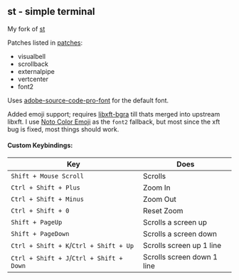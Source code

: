 ## st - simple terminal

My fork of [st](https://st.suckless.org/)

Patches listed in [patches](./patches):

* visualbell
* scrollback
* externalpipe
* vertcenter
* font2

Uses [adobe-source-code-pro-font](https://www.archlinux.org/packages/extra/any/adobe-source-code-pro-fonts/) for the default font.

Added emoji support; requires [libxft-bgra](https://aur.archlinux.org/packages/libxft-bgra/) till thats merged into upstream libxft. I use [Noto Color Emoji](https://www.archlinux.org/packages/extra/any/noto-fonts-emoji/) as the `font2` fallback, but most since the xft bug is fixed, most things should work.

#### Custom Keybindings:

Key | Does
--- | ---
`Shift + Mouse Scroll` | Scrolls
`Ctrl + Shift + Plus` | Zoom In
`Ctrl + Shift + Minus` | Zoom Out
`Ctrl + Shift + 0` | Reset Zoom
`Shift + PageUp` | Scrolls a screen up
`Shift + PageDown` | Scrolls a screen down
`Ctrl + Shift + K`/`Ctrl + Shift + Up` | Scrolls screen up 1 line
`Ctrl + Shift + J`/`Ctrl + Shift + Down` | Scrolls screen down 1 line

